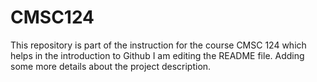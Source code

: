 # CMSC124
This repository is part of the instruction for the course CMSC 124 which helps in the introduction to Github
I am editing the README file. Adding some more details about the project description.
